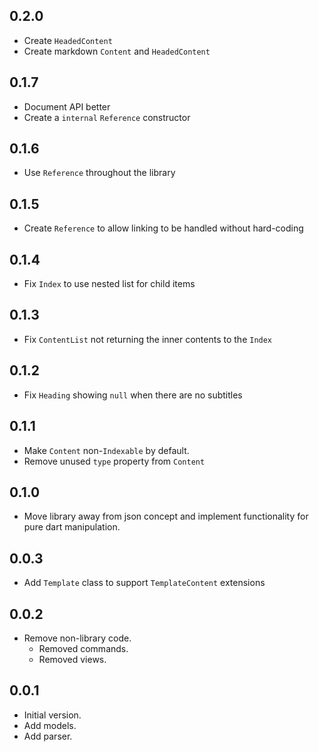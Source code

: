 ## 0.2.0

- Create `HeadedContent`
- Create markdown `Content` and `HeadedContent`

## 0.1.7

- Document API better
- Create a `internal` `Reference` constructor

## 0.1.6

- Use `Reference` throughout the library

## 0.1.5

- Create `Reference` to allow linking to be handled without hard-coding

## 0.1.4

- Fix `Index` to use nested list for child items

## 0.1.3

- Fix `ContentList` not returning the inner contents to the `Index`
 
## 0.1.2

- Fix `Heading` showing `null` when there are no subtitles

## 0.1.1

- Make `Content` non-`Indexable` by default.
- Remove unused `type` property from `Content`

## 0.1.0

- Move library away from json concept and implement functionality for pure dart manipulation.

## 0.0.3

- Add `Template` class to support `TemplateContent` extensions

## 0.0.2

- Remove non-library code.
  - Removed commands.
  - Removed views.

## 0.0.1

- Initial version.
- Add models.
- Add parser.